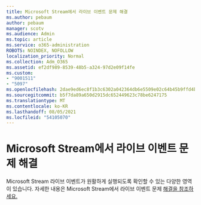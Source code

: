```yaml
---
title: Microsoft Stream에서 라이브 이벤트 문제 해결
ms.author: pebaum
author: pebaum
manager: scotv
ms.audience: Admin
ms.topic: article
ms.service: o365-administration
ROBOTS: NOINDEX, NOFOLLOW
localization_priority: Normal
ms.collection: Adm_O365
ms.assetid: ef2df989-8539-48b5-a324-97d2e09f14fe
ms.custom:
- "9001511"
- "5097"
ms.openlocfilehash: 2dae9ed6ec8f1b3c6302a042364db6e5509e02c64b45b9ffd4bdf567fdd97298
ms.sourcegitcommit: b5f7da89a650d2915dc652449623c78be6247175
ms.translationtype: MT
ms.contentlocale: ko-KR
ms.lasthandoff: 08/05/2021
ms.locfileid: "54105070"
---
```

# <a name="troubleshooting-live-events-in-microsoft-stream"></a>Microsoft Stream에서 라이브 이벤트 문제 해결

Microsoft Stream 라이브 이벤트가 원활하게 실행되도록 확인할 수 있는 다양한 영역이 있습니다. 자세한 내용은 Microsoft Stream에서 라이브 이벤트 문제 [해결을 참조하세요.](/stream/live-event-troubleshooting)
